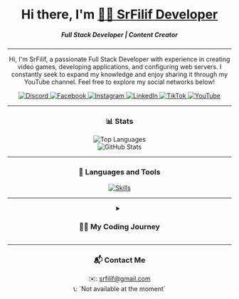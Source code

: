 <h1 align="center">Hi there, I'm <a href="https://srfilif.github.io" target="_blank">🏄‍♂️ SrFilif Developer</a></h1>

<h5 align="center">Full Stack Developer | Content Creator</h5>
<hr>
<p align="center">
   Hi, I'm SrFilif, a passionate Full Stack Developer with experience in creating video games, developing applications, and configuring web servers. 
   I constantly seek to expand my knowledge and enjoy sharing it through my YouTube channel. Feel free to explore my social networks below!
</p>

<div align="center">
   <a href="https://discordapp.com/users/992192916414005309">
      <img src="https://img.shields.io/badge/Discord-%235865F2.svg?style=for-the-badge&logo=discord&logoColor=white" alt="Discord">
   </a>
   <a href="https://www.facebook.com/SrFilif/">
      <img src="https://img.shields.io/badge/Facebook-%231877F2.svg?style=for-the-badge&logo=Facebook&logoColor=white" alt="Facebook">
   </a>
   <a href="https://www.instagram.com/SrFilif">
      <img src="https://img.shields.io/badge/Instagram-%23E4405F.svg?style=for-the-badge&logo=Instagram&logoColor=white" alt="Instagram">
   </a>
   <a href="https://www.linkedin.com/in/srfilif/">
      <img src="https://img.shields.io/badge/LinkedIn%20-0A66C2?style=for-the-badge&logo=linkedin" alt="LinkedIn">
   </a>
   <a href="https://www.tiktok.com/@srfilif">
      <img src="https://img.shields.io/badge/TikTok-%23000000.svg?style=for-the-badge&logo=TikTok&logoColor=white" alt="TikTok">
   </a>
   <a href="https://www.youtube.com/@srfilif">
      <img src="https://img.shields.io/badge/YouTube-%23FF0000.svg?style=for-the-badge&logo=YouTube&logoColor=white" alt="YouTube">
   </a>
</div>

---

<h3 align="center">📊 Stats</h3>
<div align="center">
   <img src="https://github-readme-stats.vercel.app/api/top-langs/?username=srfilif&layout=compact&theme=onedark&hide_border=true" alt="Top Languages">
   <br />
   <img src="https://github-readme-stats.vercel.app/api?username=srfilif&show_icons=true&theme=onedark" alt="GitHub Stats">
</div>

---

<h3 align="center">🧰 Languages and Tools</h3>
<p align="center">
   <a href="https://srfilif.github.io">
      <img src="https://skillicons.dev/icons?i=lua,html,css,js,ts,git,nodejs,python,mysql,php,vscode,bootstrap,c,cs,cpp" alt="Skills">
   </a>
</p>

---

<details>
   <summary align="center"><h3>👨‍💻 My Coding Journey</h3></summary>
   <p align="center">
      My journey in programming began with game server development, specifically for MTA:SA, where I created gamemodes and shared scripts in forums and communities. 
      I later expanded to other platforms like SAMP, Minecraft, FiveM, and Roblox, which helped me enhance my skills in various programming languages.
   </p>
   <p align="center">
      Over time, I started creating games using Unity, GameMaker, and other engines, while also developing applications with tools like App Inventor and NetBeans. 
      I’ve configured my own private servers (VPS) and worked on plugins in Eclipse.
   </p>
   <p align="center">
      Currently, I am working on a Minecraft server called ToreMC, some Roblox games, and my most promising project, Filif TV+, where I invest most of my time.
   </p>
</details>

---

<h3 align="center">📬 Contact Me</h3>
<p align="center">
   ✉️: <a href="mailto:srfilif@gmail.com">srfilif@gmail.com</a><br />
   📞: `Not available at the moment`
</p>
